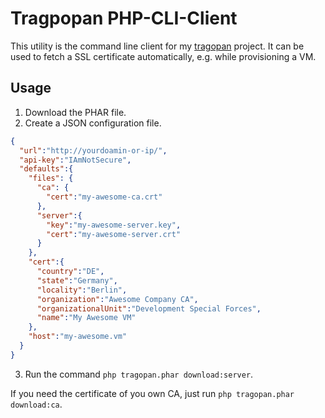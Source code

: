 # Tragpopan PHP-CLI-Client
This utility is the command line client for my [tragopan](https://github.com/kyoya-de/tragopan) project.
It can be used to fetch a SSL certificate automatically, e.g. while provisioning a VM.

## Usage
1. Download the PHAR file.
2. Create a JSON configuration file.
```json
{
  "url":"http://yourdoamin-or-ip/",
  "api-key":"IAmNotSecure",
  "defaults":{
    "files": {
      "ca": {
        "cert":"my-awesome-ca.crt"
      },
      "server":{
        "key":"my-awesome-server.key",
        "cert":"my-awesome-server.crt"
      }
    },
    "cert":{
      "country":"DE",
      "state":"Germany",
      "locality":"Berlin",
      "organization":"Awesome Company CA",
      "organizationalUnit":"Development Special Forces",
      "name":"My Awesome VM"
    },
    "host":"my-awesome.vm"
  }
}
```
3. Run the command `php tragopan.phar download:server`.

If you need the certificate of you own CA, just run `php tragopan.phar download:ca`.
